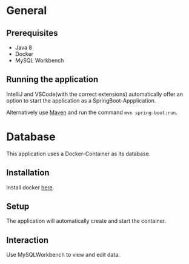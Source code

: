 # General

## Prerequisites

- Java 8
- Docker
- MySQL Workbench

## Running the application

IntelliJ and VSCode(with the correct extensions) automatically offer an option to start the application as a SpringBoot-Appplication.

Alternatively use [Maven](https://maven.apache.org/) and run the command `mvn spring-boot:run`.

# Database
This application uses a Docker-Container as its database.

## Installation
Install docker [here](https://www.docker.com/get-started).

## Setup
The application will automatically create and start the container.

## Interaction
Use MySQLWorkbench to view and edit data.